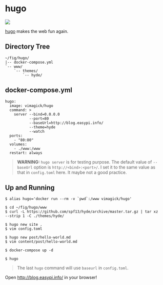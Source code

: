 hugo
====

![](https://badge.imagelayers.io/vimagick/hugo:latest.svg)

[hugo][1] makes the web fun again.

## Directory Tree

```
~/fig/hugo/
|-- docker-compose.yml
`-- www/
    `-- themes/
        `-- hyde/
```

## docker-compose.yml

```
hugo:
  image: vimagick/hugo
  command: >
    server --bind=0.0.0.0
           --port=80
           --baseUrl=http://blog.easypi.info/
           --theme=hyde
           --watch
  ports:
    - "80:80"
  volumes:
    - ./www:/www
  restart: always
```

> **WARNING:** `hugo server` is for testing purpose.
> The default value of `--baseUrl` option is `http://<bind>:<port>/`.
> I set it to the same value as that in `config.toml` here.
> It maybe not a good practice.

## Up and Running

```
$ alias hugo='docker run --rm -v `pwd`:/www vimagick/hugo'

$ cd ~/fig/hugo/www
$ curl -L https://github.com/spf13/hyde/archive/master.tar.gz | tar xz --strip 1 -C ./themes/hyde/

$ hugo new site .
$ vim config.toml

$ hugo new post/hello-world.md
$ vim content/post/hello-world.md

$ docker-compose up -d

$ hugo
```

> The last `hugo` command will use `baseurl` in `config.toml`.

Open <http://blog.easypi.info/> in your browser!

[1]: http://gohugo.io/
